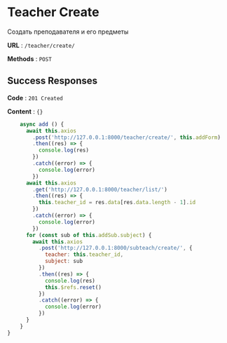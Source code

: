 # Teacher Create 

Создать преподавателя и его предметы

**URL** : `/teacher/create/`

**Methods** : `POST`

## Success Responses

**Code** : `201 Created`

**Content** : `{}`

```javascript
    async add () {
      await this.axios
        .post('http://127.0.0.1:8000/teacher/create/', this.addForm)
        .then((res) => {
          console.log(res)
        })
        .catch((error) => {
          console.log(error)
        })
      await this.axios
        .get('http://127.0.0.1:8000/teacher/list/')
        .then((res) => {
          this.teacher_id = res.data[res.data.length - 1].id
        })
        .catch((error) => {
          console.log(error)
        })
      for (const sub of this.addSub.subject) {
        await this.axios
          .post('http://127.0.0.1:8000/subteach/create/', {
            teacher: this.teacher_id,
            subject: sub
          })
          .then((res) => {
            console.log(res)
            this.$refs.reset()
          })
          .catch((error) => {
            console.log(error)
          })
      }
    }
}
```
